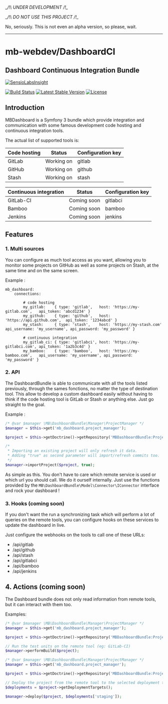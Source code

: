 __/!\ UNDER DEVELOPMENT /!\__

__/!\ DO NOT USE THIS PROJECT /!\__

No, seriously. This is not even an alpha version, so please, wait.

---

# mb-webdev/DashboardCI
## Dashboard Continuous Integration Bundle

[![SensioLabsInsight](https://insight.sensiolabs.com/projects/8bb5c589-f848-453f-b319-da61176da107/big.png)](https://insight.sensiolabs.com/projects/8bb5c589-f848-453f-b319-da61176da107)

[![Build Status](https://travis-ci.org/mb-webdev/DashboardCI.svg?branch=master)](https://travis-ci.org/mb-webdev/DashboardCI)
[![Latest Stable Version](https://poser.pugx.org/mb-webdev/dashboard-bundle/v/stable)](https://packagist.org/packages/mb-webdev/dashboard-bundle)
[![License](https://poser.pugx.org/mb-webdev/dashboard-bundle/license)](https://packagist.org/packages/mb-webdev/dashboard-bundle)

## Introduction
MBDashboard is a Symfony 3 bundle which provide integration and communication with some famous development code hosting and continuous integration tools.

The actual list of supported tools is:

| Code hosting | Status      | Configuration key |
|--------------|-------------|-------------------|
| GitLab       | Working on  | gitlab            |
| GitHub       | Working on  | github            |
| Stash        | Working on  | stash             |

| Continuous integration | Status      | Configuration key |
|------------------------|-------------|-------------------|
| GitLab-CI              | Coming soon | gitlabci          |
| Bamboo                 | Coming soon | bamboo            |
| Jenkins                | Coming soon | jenkins           |

## Features
### 1. Multi sources
You can configure as much tool access as you want, allowing you to monitor some projects on GitHub as well as some projects on Stash, at the same time and on the same screen.

Example :

```YML
mb_dashboard:
    connections:

        # code hosting
        my_gitlab:    { type: 'gitlab',   host: 'https://my-gitlab.com',   api_token: 'abcd1234' }
        my_github:    { type: 'github',   host: 'https://api.github.com',  api_token: '1234abcd' }
        my_stash:     { type: 'stash',    host: 'https://my-stash.com'     api_username: 'my_username', api_password: 'my_password' }

        # continuous integration
        my_gitlab_ci: { type: 'gitlabci', host: 'https://my-gitlabci.com', api_token: '1a2b3c4d' }
        my_bamboo:    { type: 'bamboo',   host: 'https://my-bamboo.com',   api_username: 'my_username', api_password: 'my_password' }
```

### 2. API
The DashboardBundle is able to communicate with all the tools listed previously, through the sames fonctions, no matter the type of destination tool. This allow to develop a custom dashboard easily without having to think if the code hosting tool is GitLab or Stash or anything else. Just go straight to the goal.

Example :

```PHP
/* @var $manager \MB\DashboardBundle\Manager\ProjectManager */
$manager = $this->get('mb_dashboard.project_manager');

$project = $this->getDoctrine()->getRepository('MBDashboardBundle:Project')->find(1);

/*
 * Importing an existing project will only refresh it data.
 * Adding "true" as second parameter will import/refresh commits too.
 */
$manager->importProject($project, true);
```

As simple as this. You don't have to care which remote service is used or which url you should call. We do it ourself internally. Just use the functions provided by the ```MB\DashboardBundle\Model\Connector\IConnector``` interface and rock your dashboard !

### 3. Hooks (coming soon)
If you don't want the run a synchronizing task which will perform a lot of queries on the remote tools, you can configure hooks on these services to update the dashboard in live.

Just configure the webhooks on the tools to call one of these URLs:

- /api/gitlab
- /api/github
- /api/stash
- /api/gitlabci
- /api/bamboo
- /api/jenkins

## 4. Actions (coming soon)
The Dashboard bundle does not only read information from remote tools, but it can interact with them too.

Examples:

```PHP
/* @var $manager \MB\DashboardBundle\Manager\ProjectManager */
$manager = $this->get('mb_dashboard.project_manager');

$project = $this->getDoctrine()->getRepository('MBDashboardBundle:Project')->find(1);

// Run the test units on the remote tool (eg: GitLab-CI)
$manager->performBuild($project);
```

```PHP
/* @var $manager \MB\DashboardBundle\Manager\ProjectManager */
$manager = $this->get('mb_dashboard.project_manager');

$project = $this->getDoctrine()->getRepository('MBDashboardBundle:Project')->find(1);

// Deploy the project from the remote tool to the selected deployment target (eg: Bamboo)
$deployments = $project->getDeploymentTargets();

$manager->deploy($project, $deployments['staging']);
```
